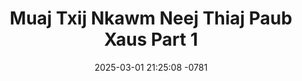 ---
layout: movie-video-data
date: 2025-03-01 21:25:08 -0781
categories: movie

# Site Attributes
title: "Muaj Txij Nkawm Neej Thiaj Paub Xaus Part 1"
permalink: "/movie/Muaj_Txij_Nkawm_Neej_Thiaj_Paub_Xaus_Part_1"

# Movie Attributes
synopsis: "Npliaj Yeeb thiab niam npliaj yeeb nkawv lub neej kuj muaj me tub me ntxhais puv caj puv tsev zoo xws luag. Muaj kev thaj yeeb thiab nyob luag ntxhi. Tiam sis vim niam tais siab tsis zoo niam tais cob ntxhais. Thaum kawg maiv thiab npliaj yeeb nkawv lub neej thiaj us mus tsis nto ntsis. Zaj yeeb yam no yuav ua rau nej luag tsis taus, tiam sis npaj phuam so kua muag thiab vim yuav ua rau nej quaj ib yam nkaus. "
producer: "Muas Lis, Tsav Npis Thoj"
director: "Muas Lis"
writer: "Tsav Npis Thoj"
video_link: "https://youtu.be/YccII4P7YoY?si=CX_9EfgtGJZssv1J"
genre: "Drama Comedy"
year: "2001"
release_type: "VHS"
storage: "Center for Hmong Studies"
thumbnail: "/assets/images/movie_thumbnails/Muaj Txij Nkawm Neej Thiaj Paub Xaus Part 1.jpeg"
publishing_company: "Moonlight Productions"

# Sequels + Parts
base_movie: "Muaj Txij Nkawm Neej Thiaj Paub Xaus Part 1"
total_parts: 
sequel: "Muaj Txij Nkawm Neej Thiaj Paub Xaus Part 2"

# Movie Cast
cast:
- name: "Tsab Npis Thoj"
- name: "Hnub Yaj"
- name: "Lum Xyooj"
- name: "Tshaus Hawj"
- name: "Npauj Kiab Thoj"
- name: "Iab Hawj"
- name: "Pov Muas Vaj"
- name: "Kub Yaj"
- name: "N. Txhiaj Mas Hawj"
---